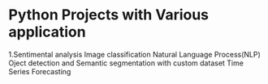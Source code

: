 # Python Projects with Various application

1.Sentimental analysis
Image classification
Natural Language Process(NLP)
Oject detection and Semantic segmentation with custom dataset
Time Series Forecasting
